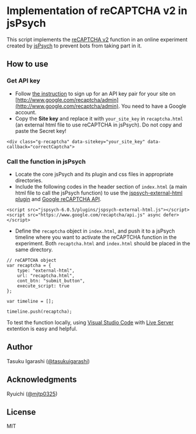 # Implementation of reCAPTCHA v2 in jsPsych

This script implements the [reCAPTCHA v2](https://developers.google.com/recaptcha/docs/display) function in an online experiment created by [jsPsych](https://github.com/jspsych/jsPsych)  to prevent bots from taking part in it.

## How to use

### Get API key

* Follow [the instruction](https://phppot.com/php/how-to-get-google-recaptcha-site-and-secret-key/) to sign up for an API key pair for your site on [http://www.google.com/recaptcha/admin](http://www.google.com/recaptcha/admin). You need to have a Google account.
* Copy the **Site key** and replace it with `your_site_key` in `recaptcha.html` (an external html file to use reCAPTCHA in jsPsych). Do not copy and paste the Secret key!

```
<div class="g-recaptcha" data-sitekey="your_site_key" data-callback="correctCaptcha">
```

### Call the function in jsPsych

* Locate the core jsPsych and its plugin and css files in appropriate directories.
* Include the following codes in the header section of `index.html` (a main html file to call the jsPsych function) to use the [jspsych-external-html plugin](https://www.jspsych.org/plugins/jspsych-external-html/) and [Google reCAPTCHA API](https://developers.google.com/recaptcha/docs/display).

```
<script src="jspsych-6.0.5/plugins/jspsych-external-html.js"></script>
<script src="https://www.google.com/recaptcha/api.js" async defer></script>
```

* Define the `recaptcha` object in `index.html`, and push it to a jsPsych timeline where you want to activate the reCAPTCHA function in the experiment. Both `recaptcha.html` and `index.html` should be placed in the same directory.

```
// reCAPTCHA object
var recaptcha = {
    type: "external-html",
    url: "recaptcha.html",
    cont_btn: "submit_button",
    execute_script: true
};

var timeline = [];

timeline.push(recaptcha);
```

To test the function locally, using [Visual Studio Code](https://code.visualstudio.com/) with [Live Server](https://marketplace.visualstudio.com/items?itemName=ritwickdey.LiveServer) extention is easy and helpful.

## Author

Tasuku Igarashi ([@tasukuigarashi](https://github.com/tasukuigarashi))

## Acknowledgments

Ryuichi ([@mjtp0325](https://github.com/mjtp0325))

## License

MIT
